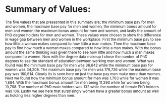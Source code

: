 # Summary of Values:

<sub>The five values that are presesnted in this summary are; the minimum base pay for men and women, the maximum base pay for men and women, the minimum bonus 
amount for men and women,the maximum bonus amount for men and women, and lastly the amount of PhD degree holders for men and women. These values were chosen to show the
difference in wage gap between men and women in the workplace. First the minimum base pay to see how little a woman makes compared to how little a man makes. 
Then the maximum base pay to find how much a woman makes compared to how little a man makes. With the bonus amount the same thinking was given there to see how 
little and how much a man makes compared to women. Now with the degree data makeup I chose the number of PhD degrees to see the standard of education between 
working men and women.
What was found was the minimum base pay for men was 36,642 while the minimum base pay for women was 34,208. The maximum base pay for men was 179,726 while the
maximum base pay was 160,614. Clearly its is seen here on just the base pay men make more than women. Next we found how the minimum bonus amount for men was
1,703 while for women it was 1,884. With the maximum bonus amount for men being  11,293 while for women being 10,768. The number of PhD male holders was 132
while the number of female PhD holders was 106. Lastly we see here that surprisingly women have a greater bonus amount as well as holding less higher degrees 
than men.<sub>

